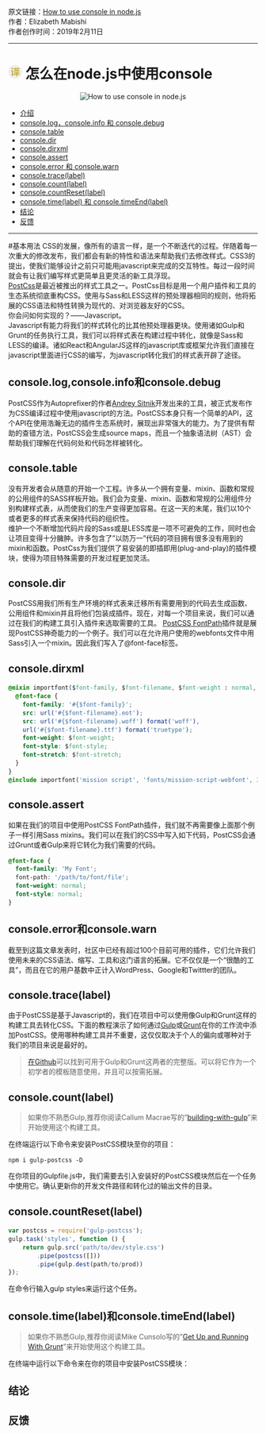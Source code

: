 原文链接：[How to use console in node.js](https://scotch.io/tutorials/how-to-use-console-in-nodejs "怎么在node.js中使用console") <br/>
作者：Elizabeth Mabishi <br/>
作者创作时间：2019年2月11日

------------------------------------------------------------------------------------------------

# <img src="https://github.com/jimwong666/FEstart/blob/master/translatedArticles/images/publicFile/icon_teranlation.png" alt="译文"> 怎么在node.js中使用console

<p align="center">
<img src="https://scotch-res.cloudinary.com/image/upload/w_1000,q_auto:good,f_auto/v1543945343/wvbr6pwmie37drrlr1xv.png" alt="How to use console in node.js">
</p>

 * [介绍](#介绍)
 * [console.log，console.info 和 console.debug](#console.log,console.info和console.debug)
 * [console.table](#console\\.table)
 * [console.dir](#console.dir)
 * [console.dirxml](#console.dirxml)
 * [console.assert](#console.assert)
 * [console.error 和 console.warn](#console.error和console.warn)
 * [console.trace(label)](#console.trace(label))
 * [console.count(label)](#console.count(label))
 * [console.countReset(label)](#console.countReset(label))
 * [console.time(label) 和 console.timeEnd(label)](#console.time(label)和console.timeEnd(label))
 * [结论](#结论)
 * [反馈](#反馈)

------------------------------------------------------------------------------------------------


#基本用法
CSS的发展，像所有的语言一样，是一个不断迭代的过程。伴随着每一次重大的修改发布，我们都会有新的特性和语法来帮助我们去修改样式。CSS3的提出，使我们能够设计之前只可能用javascript来完成的交互特性。每过一段时间就会有让我们编写样式更简单且更灵活的新工具浮现。 <br/>
[PostCss](https://github.com/postcss/postcss "PostCss")是最近被推出的样式工具之一。PostCss目标是用一个用户插件和工具的生态系统彻底重构CSS。使用与Sass和LESS这样的预处理器相同的规则，他将拓展的CSS语法和特性转换为现代的、对浏览器友好的CSS。 <br/>
你会问如何实现的？——Javascript。 <br/>
Javascript有能力将我们的样式转化的比其他预处理器更块。使用诸如Gulp和Grunt的任务执行工具，我们可以将样式表在构建过程中转化，就像是Sass和LESS的编译。诸如React和AngularJS这样的javascript库或框架允许我们直接在javascript里面进行CSS的编写，为javascript转化我们的样式表开辟了途径。

## console.log,console.info和console.debug
PostCSS作为Autoprefixer的作者[Andrey Sitnik](https://sitnik.ru/en/ "Andrey Sitnik")开发出来的工具，被正式发布作为CSS编译过程中使用javascript的方法。PostCSS本身只有一个简单的API，这个API在使用浩瀚无边的插件生态系统时，展现出非常强大的能力。为了提供有帮助的查错方法，PostCSS会生成source maps，而且一个抽象语法树（AST）会帮助我们理解在代码何处和代码怎样被转化。

## console.table
没有开发者会从随意的开始一个工程。许多从一个拥有变量、mixin、函数和常规的公用组件的SASS样板开始。我们会为变量、mixin、函数和常规的公用组件分别构建样式表，从而使我们的生产变得更加容易。在这一天的末尾，我们以10个或者更多的样式表来保持代码的组织性。 <br/>
维护一个不断增加代码片段的Sass或是LESS库是一项不可避免的工作，同时也会让项目变得十分臃肿。许多包含了”以防万一”代码的项目拥有很多没有用到的mixin和函数。PostCss为我们提供了易安装的即插即用(plug-and-play)的插件模块，使得为项目特殊需要的开发过程更加灵活。 <br/>

## console.dir
PostCSS用我们所有生产环境的样式表来迁移所有需要用到的代码去生成函数、公用组件和mixin并且将他们包装成插件。现在，对每一个项目来说，我们可以通过在我们的构建工具引入插件来选取需要的工具。
[PostCSS FontPath](https://github.com/seaneking/postcss-fontpath "PostCSS FontPath")插件就是展现PostCSS神奇能力的一个例子。我们可以在允许用户使用的webfonts文件中用Sass引入一个mixin。因此我们写入了@font-face标签。


## console.dirxml
```css
@mixin importfont($font-family, $font-filename, $font-weight : normal, $font-style :normal, $font-stretch : normal) {
  @font-face {
    font-family: '#{$font-family}';
    src: url('#{$font-filename}.eot');
    src: url('#{$font-filename}.woff') format('woff'),
    url('#{$font-filename}.ttf') format('truetype');
    font-weight: $font-weight;
    font-style: $font-style;
    font-stretch: $font-stretch;
  }
}
@include importfont('mission script', 'fonts/mission-script-webfont', 300);
```
## console.assert
如果在我们的项目中使用PostCSS FontPath插件，我们就不再需要像上面那个例子一样引用Sass mixins。我们可以在我们的CSS中写入如下代码，PostCSS会通过Grunt或者Gulp来将它转化为我们需要的代码。

```css
@font-face {
  font-family: 'My Font';
  font-path: '/path/to/font/file';
  font-weight: normal;
  font-style: normal;
}
```
## console.error和console.warn
截至到这篇文章发表时，社区中已经有超过100个目前可用的插件，它们允许我们使用未来的CSS语法、缩写、工具和这门语言的拓展。它不仅仅是一个“很酷的工具”，而且在它的用户基数中正计入WordPress、Google和Twittter的团队。

## console.trace(label)
由于PostCSS是基于Javascript的，我们在项目中可以使用像Gulp和Grunt这样的构建工具去转化CSS。下面的教程演示了如何通过[Gulp](https://gulpjs.com/ "Gulp")或[Grunt](https://gruntjs.com/ "Grunt")在你的工作流中添加PostCSS。使用哪种构建工具并不重要，这仅仅取决于个人的偏向或哪种对于我们的项目来说是最好的。

> [在Github](https://github.com/drewminns/postCSS-starter "Gulp和Grunt完整版")可以找到可用于Gulp和Grunt这两者的完整版。可以将它作为一个初学者的模板随意使用，并且可以按需拓展。

## console.count(label)
> 如果你不熟悉Gulp,推荐你阅读Callum Macrae写的”[building-with-gulp](https://www.smashingmagazine.com/2014/06/building-with-gulp/ "building-with-gulp")”来开始使用这个构建工具。

在终端运行以下命令来安装PostCSS模块至你的项目：

```
npm i gulp-postcss -D
```

在你项目的Gulpfile.js中，我们需要去引入安装好的PostCSS模块然后在一个任务中使用它。确认更新你的开发文件路径和转化过的输出文件的目录。

## console.countReset(label)
```js
var postcss = require('gulp-postcss');
gulp.task('styles', function () {
    return gulp.src('path/to/dev/style.css')
        .pipe(postcss([]))
        .pipe(gulp.dest(path/to/prod))
});
```

在命令行输入gulp styles来运行这个任务。

## console.time(label)和console.timeEnd(label)
> 如果你不熟悉Gulp,推荐你阅读Mike Cunsolo写的”[Get Up and Running With Grunt](https://www.smashingmagazine.com/2013/10/get-up-running-grunt/ "Get Up and Running With Grunt")”来开始使用这个构建工具。

在终端中运行以下命令来在你的项目中安装PostCSS模块：

## 结论

## 反馈

